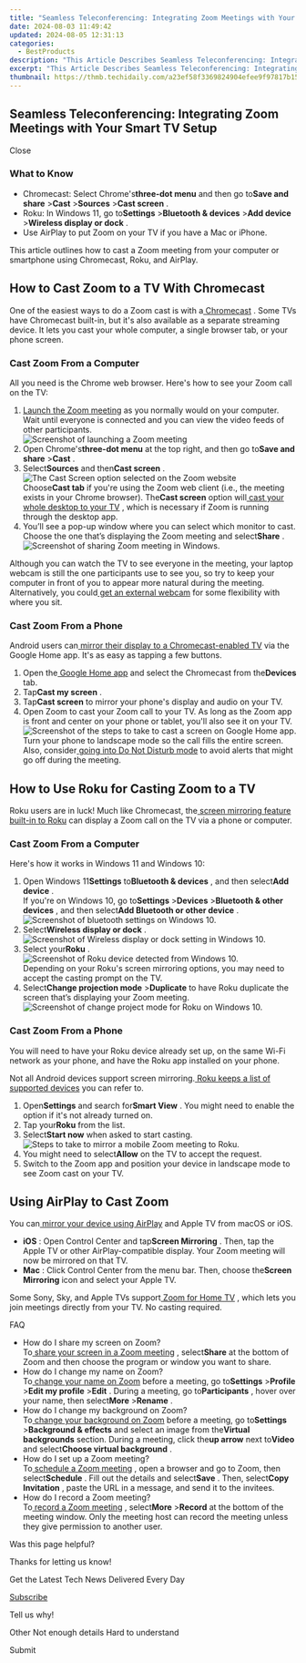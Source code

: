 ```yaml
---
title: "Seamless Teleconferencing: Integrating Zoom Meetings with Your Smart TV Setup"
date: 2024-08-03 11:49:42
updated: 2024-08-05 12:31:13
categories:
  - BestProducts
description: "This Article Describes Seamless Teleconferencing: Integrating Zoom Meetings with Your Smart TV Setup"
excerpt: "This Article Describes Seamless Teleconferencing: Integrating Zoom Meetings with Your Smart TV Setup"
thumbnail: https://thmb.techidaily.com/a23ef58f3369824904efee9f97817b15b093c9dc4ea1ce81d7226560e11dda64.jpg
---
```


## Seamless Teleconferencing: Integrating Zoom Meetings with Your Smart TV Setup

Close 

###  What to Know

* Chromecast: Select Chrome's**three-dot menu** and then go to**Save and share** \>**Cast** \>**Sources** \>**Cast screen** .
* Roku: In Windows 11, go to**Settings** \>**Bluetooth & devices** \>**Add device** \>**Wireless display or dock** .
* Use AirPlay to put Zoom on your TV if you have a Mac or iPhone.

 This article outlines how to cast a Zoom meeting from your computer or smartphone using Chromecast, Roku, and AirPlay.

##  How to Cast Zoom to a TV With Chromecast 

 One of the easiest ways to do a Zoom cast is with a[ Chromecast](https://www.lifewire.com/guide-to-chromecast-2438213) . Some TVs have Chromecast built-in, but it's also available as a separate streaming device. It lets you cast your whole computer, a single browser tab, or your phone screen.

###  Cast Zoom From a Computer 

 All you need is the Chrome web browser. Here's how to see your Zoom call on the TV:

1. [ Launch the Zoom meeting](https://www.lifewire.com/how-to-set-up-and-join-a-zoom-meeting-4801148) as you normally would on your computer. Wait until everyone is connected and you can view the video feeds of other participants.  
![Screenshot of launching a Zoom meeting](https://www.lifewire.com/thmb/nh_FcoQ55nvsD2HZPwvntUa3RHA=/1500x0/filters:no_upscale():max_bytes(150000):strip_icc():format(webp)/how-to-cast-a-zoom-meeting-to-your-tv-5072122-1-e707c5429c2448e08dfc59df8a6b1f50.jpg)
2. Open Chrome's**three-dot menu** at the top right, and then go to**Save and share** \>**Cast** .
3. Select**Sources** and then**Cast screen** .  
![The Cast Screen option selected on the Zoom website](https://www.lifewire.com/thmb/7z_JqKyGRJg1d0REYQDHSwZq_-4=/1500x0/filters:no_upscale():max_bytes(150000):strip_icc():format(webp)/zoom-cast-screen-e894e6db218d4e28aff76b5883311fc9.png)  
 Choose**Cast tab** if you're using the Zoom web client (i.e., the meeting exists in your Chrome browser). The**Cast screen** option will[ cast your whole desktop to your TV](https://www.lifewire.com/use-chromecast-to-show-windows-desktop-4129536) , which is necessary if Zoom is running through the desktop app.
4. You’ll see a pop-up window where you can select which monitor to cast. Choose the one that’s displaying the Zoom meeting and select**Share** .  
![Screenshot of sharing Zoom meeting in Windows.](https://www.lifewire.com/thmb/m5r5LnQNLNNwLyy4STK8APeSud8=/1500x0/filters:no_upscale():max_bytes(150000):strip_icc():format(webp)/A4-CastaZoomMeetingtoYourTV-annotated-48252d1f6ed4401390d9607a9837b372.jpg)

 Although you can watch the TV to see everyone in the meeting, your laptop webcam is still the one participants use to see you, so try to keep your computer in front of you to appear more natural during the meeting. Alternatively, you could[ get an external webcam](https://www.lifewire.com/before-you-buy-a-webcam-2640480) for some flexibility with where you sit.

### Cast Zoom From a Phone 

 Android users can[ mirror their display to a Chromecast-enabled TV](https://www.lifewire.com/how-to-cast-screen-from-android-to-tv-4769259) via the Google Home app. It's as easy as tapping a few buttons.

1. Open the[ Google Home app](https://play.google.com/store/apps/details?id=com.google.android.apps.chromecast.app) and select the Chromecast from the**Devices** tab.
2. Tap**Cast my screen** .
3. Tap**Cast screen** to mirror your phone's display and audio on your TV.
4. Open Zoom to cast your Zoom call to your TV. As long as the Zoom app is front and center on your phone or tablet, you'll also see it on your TV.  
![Screenshot of the steps to take to cast a screen on Google Home app.](https://www.lifewire.com/thmb/Wggr1xhBnB-1ye16xuglB-7u0G0=/1500x0/filters:no_upscale():max_bytes(150000):strip_icc():format(webp)/B4-CastaZoomMeetingtoYourTV-annotated-031297447e9f4f07b1703d0bda0a41ec.jpg)  
 Turn your phone to landscape mode so the call fills the entire screen. Also, consider[ going into Do Not Disturb mode](https://www.lifewire.com/use-do-not-disturb-on-android-4688870) to avoid alerts that might go off during the meeting.

##  How to Use Roku for Casting Zoom to a TV 

 Roku users are in luck! Much like Chromecast, the[ screen mirroring feature built-in to Roku](https://www.lifewire.com/cast-to-roku-from-another-device-4176162) can display a Zoom call on the TV via a phone or computer.

###  Cast Zoom From a Computer 

 Here's how it works in Windows 11 and Windows 10:

1. Open Windows 11**Settings** to**Bluetooth & devices** , and then select**Add device** .  
 If you're on Windows 10, go to**Settings** \>**Devices** \>**Bluetooth & other devices** , and then select**Add Bluetooth or other device** .  
![Screenshot of bluetooth settings on Windows 10.](https://www.lifewire.com/thmb/jJU6RCF6ww0UcCDSK1xyeFYqaxk=/1500x0/filters:no_upscale():max_bytes(150000):strip_icc():format(webp)/C1-CastaZoomMeetingtoYourTV-annotated-ba722614ac3a4a4386cf7314f980f67b.jpg)
2. Select**Wireless display or dock** .  
![Screenshot of Wireless display or dock setting in Windows 10.](https://www.lifewire.com/thmb/B0RCz1FLiBy1d1lxw10tKUgE80M=/1500x0/filters:no_upscale():max_bytes(150000):strip_icc():format(webp)/C2-CastaZoomMeetingtoYourTV-annotated-e38604814ec7479d934a252a3bbfba4f.jpg)
3. Select your**Roku** .  
![Screenshot of Roku device detected from Windows 10.](https://www.lifewire.com/thmb/b15vBIpL3ELHibLzIRXFplIEQus=/1500x0/filters:no_upscale():max_bytes(150000):strip_icc():format(webp)/C3-CastaZoomMeetingtoYourTV-annotated-1d00c19380d741a7b49ea04b827205ae.jpg)  
 Depending on your Roku's screen mirroring options, you may need to accept the casting prompt on the TV.
4. Select**Change projection mode** \>**Duplicate** to have Roku duplicate the screen that’s displaying your Zoom meeting.  
![Screenshot of change project mode for Roku on Windows 10.](https://www.lifewire.com/thmb/Fk77Q5ST-7ZAFMZjXWFmNKwAM0k=/1500x0/filters:no_upscale():max_bytes(150000):strip_icc():format(webp)/C4-CastaZoomMeetingtoYourTV-annotated-9a1aaf51fffb41369d425413ea4725b6.jpg)

### Cast Zoom From a Phone 

 You will need to have your Roku device already set up, on the same Wi-Fi network as your phone, and have the Roku app installed on your phone.

 Not all Android devices support screen mirroring.[ Roku keeps a list of supported devices](https://support.roku.com/article/208754928) you can refer to.

1. Open**Settings** and search for**Smart View** . You might need to enable the option if it's not already turned on.
2. Tap your**Roku** from the list.
3. Select**Start now** when asked to start casting.  
![Steps to take to mirror a mobile Zoom meeting to Roku.](https://www.lifewire.com/thmb/tAj6teSIebrbEmMhEO8XT5309tE=/1500x0/filters:no_upscale():max_bytes(150000):strip_icc():format(webp)/D4-CastaZoomMeetingtoYourTV-annotated-a2ffa7fe5a314035bbb68d65f6faa476.jpg)
4. You might need to select**Allow** on the TV to accept the request.
5. Switch to the Zoom app and position your device in landscape mode to see Zoom cast on your TV.

##  Using AirPlay to Cast Zoom 

 You can[ mirror your device using AirPlay](https://www.lifewire.com/use-airplay-mirroring-1999190) and Apple TV from macOS or iOS.

* **iOS** : Open Control Center and tap**Screen Mirroring** . Then, tap the Apple TV or other AirPlay-compatible display. Your Zoom meeting will now be mirrored on that TV.
* **Mac** : Click Control Center from the menu bar. Then, choose the**Screen Mirroring** icon and select your Apple TV.

 Some Sony, Sky, and Apple TVs support[ Zoom for Home TV](https://support.zoom.com/hc/en/article?id=zm%5Fkb&sysparm%5Farticle=KB0057784) , which lets you join meetings directly from your TV. No casting required.

 FAQ

* How do I share my screen on Zoom?  
 To[ share your screen in a Zoom meeting](https://www.lifewire.com/how-to-share-screen-on-zoom-4845906) , select**Share** at the bottom of Zoom and then choose the program or window you want to share.
* How do I change my name on Zoom?  
 To[ change your name on Zoom](https://www.lifewire.com/change-name-on-zoom-5097226) before a meeting, go to**Settings** \>**Profile** \>**Edit my profile** \>**Edit** . During a meeting, go to**Participants** , hover over your name, then select**More** \>**Rename** .
* How do I change my background on Zoom?  
 To[ change your background on Zoom](https://www.lifewire.com/how-to-use-zoom-s-virtual-background-feature-4799811) before a meeting, go to**Settings** \>**Background & effects** and select an image from the**Virtual backgrounds** section. During a meeting, click the**up arrow** next to**Video** and select**Choose virtual background** .
* How do I set up a Zoom meeting?  
 To[ schedule a Zoom meeting](https://www.lifewire.com/how-to-set-up-and-join-a-zoom-meeting-4801148) , open a browser and go to Zoom, then select**Schedule** . Fill out the details and select**Save** . Then, select**Copy Invitation** , paste the URL in a message, and send it to the invitees.
* How do I record a Zoom meeting?  
 To[ record a Zoom meeting](https://www.lifewire.com/how-to-record-zoom-meetings-4801829) , select**More** \>**Record** at the bottom of the meeting window. Only the meeting host can record the meeting unless they give permission to another user.

Was this page helpful?

Thanks for letting us know!

 Get the Latest Tech News Delivered Every Day

[ Subscribe ](https://www.lifewire.com/#) 

Tell us why!

 Other  Not enough details  Hard to understand 

 Submit 

<ins class="adsbygoogle"
     style="display:block"
     data-ad-format="autorelaxed"
     data-ad-client="ca-pub-7571918770474297"
     data-ad-slot="1223367746"></ins>



<ins class="adsbygoogle"
     style="display:block"
     data-ad-client="ca-pub-7571918770474297"
     data-ad-slot="8358498916"
     data-ad-format="auto"
     data-full-width-responsive="true"></ins>
